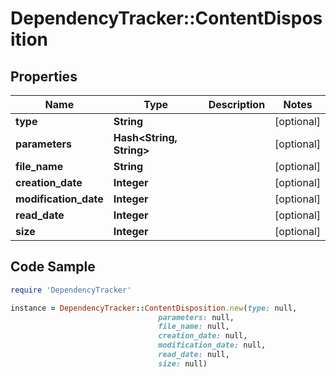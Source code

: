 # DependencyTracker::ContentDisposition

## Properties

Name | Type | Description | Notes
------------ | ------------- | ------------- | -------------
**type** | **String** |  | [optional] 
**parameters** | **Hash&lt;String, String&gt;** |  | [optional] 
**file_name** | **String** |  | [optional] 
**creation_date** | **Integer** |  | [optional] 
**modification_date** | **Integer** |  | [optional] 
**read_date** | **Integer** |  | [optional] 
**size** | **Integer** |  | [optional] 

## Code Sample

```ruby
require 'DependencyTracker'

instance = DependencyTracker::ContentDisposition.new(type: null,
                                 parameters: null,
                                 file_name: null,
                                 creation_date: null,
                                 modification_date: null,
                                 read_date: null,
                                 size: null)
```


